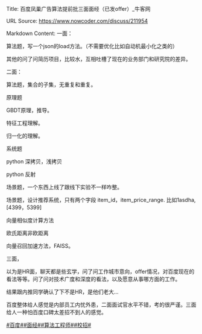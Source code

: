 Title: 百度凤巢广告算法提前批三面面经（已发offer）_牛客网

URL Source: https://www.nowcoder.com/discuss/211954

Markdown Content:
一面：

算法题，写一个json的load方法。（不需要优化比如自动机最小化之类的）

其他的问了问简历项目，比较水，互相吐槽了现在的业务部门和研究院的差异。

二面：

算法题，集合的子集，无重复和重复。

原理题

GBDT原理，推导。

特征工程理解。

归一化的理解。

系统题

python 深拷贝，浅拷贝

python 反射

场景题，一个东西上线了跟线下实验不一样咋整。

场景题，设计推荐系统，只有两个字段 item\_id，item\_price\_range. 比如1asdha, \[4399，5399\]

向量相似度计算方法

欧氏距离非欧距离

向量召回加速方法，FAISS。

三面，

以为是HR面，聊天都是些玄学，问了问工作城市意向，offer情况，对百度现在的看法等等。问了问对技术广度和深度的看法，以及愿意从事哪方面的工作。

结果跟内推同学确认了下不是HR，是他们老大...

百度整体给人感觉是内部员工内忧外患，二面面试官水平不错，考的很严谨。三面给人一种怕百度口碑太差招不到人的感觉。

[#百度#](https://www.nowcoder.com/enterprise/139/discussion)[#面经#](https://www.nowcoder.com/creation/subject/928d551be73f40db82c0ed83286c8783)[#算法工程师#](https://www.nowcoder.com/creation/subject/146d543971d045ba84b4b8a4dd573fff)[#校招#](https://www.nowcoder.com/creation/subject/d09b966a380b45ddaba9dc5a6bd5ee19)
